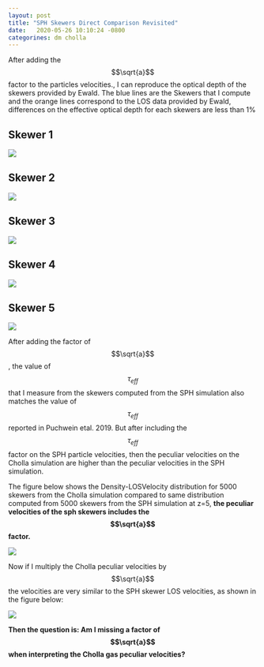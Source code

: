 ```yaml
---
layout: post
title: "SPH Skewers Direct Comparison Revisited"
date:   2020-05-26 10:10:24 -0800
categorines: dm cholla
---
```



After adding the $$\sqrt{a}$$ factor to the particles velocities., I can reproduce the optical depth of the skewers provided by Ewald. The blue lines are the Skewers that I compute and the orange lines correspond to the LOS data provided by Ewald, differences on the effective optical depth for each skewers are less than 1%

## Skewer 1
<img src="{{ site.url }}assets/images/skewer_0_12_1.png">

## Skewer 2
<img src="{{ site.url }}assets/images/skewer_1_12_1.png">


## Skewer 3
<img src="{{ site.url }}assets/images/skewer_2_12_1.png">


## Skewer 4
<img src="{{ site.url }}assets/images/skewer_3_12_1.png">

## Skewer 5
<img src="{{ site.url }}assets/images/skewer_5_12_1.png">


After adding the factor of $$\sqrt{a}$$, the value of $$\tau_{eff}$$ that I measure from the skewers computed from the SPH simulation also matches the value of $$\tau_{eff}$$ reported in Puchwein etal. 2019. But after including the $$\tau_{eff}$$ factor on the SPH particle velocities, then the peculiar velocities on the Cholla simulation are higher than the peculiar velocities in the SPH simulation.

The figure below shows the Density-LOSVelocity distribution for 5000 skewers from the Cholla simulation compared to same distribution computed from 5000 skewers from the SPH simulation  at z=5, **the peculiar velocities of the sph skewers includes the $$\sqrt{a}$$ factor.**
 
<img src="{{ site.url }}assets/images/dens_vel_distribution_12.png">


Now if I multiply the Cholla peculiar velocities by   $$\sqrt{a}$$ the velocities are very similar to the SPH skewer LOS velocities, as shown in the figure below:

<img src="{{ site.url }}assets/images/dens_vel_distribution_factor_12.png">


**Then the question is: Am I missing a factor of $$\sqrt{a}$$ when interpreting the Cholla gas peculiar velocities?** 
